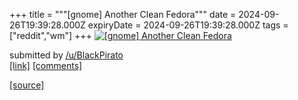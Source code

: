+++
title = """[gnome] Another Clean Fedora"""
date = 2024-09-26T19:39:28.000Z
expiryDate = 2024-09-26T19:39:28.000Z
tags = ["reddit","wm"]
+++
[![[gnome] Another Clean Fedora](https://preview.redd.it/m6jgzne8i7rd1.png?width=640&crop=smart&auto=webp&s=5e17a87312ef86aa01bda313fa1f4944f535ec19 "[gnome] Another Clean Fedora")](https://www.reddit.com/r/unixporn/comments/1fq4xw8/gnome_another_clean_fedora/)

submitted by [/u/BlackPirato](https://www.reddit.com/user/BlackPirato)  
[\[link\]](https://i.redd.it/m6jgzne8i7rd1.png) [\[comments\]](https://www.reddit.com/r/unixporn/comments/1fq4xw8/gnome_another_clean_fedora/)

[[source]](https://www.reddit.com/r/unixporn/comments/1fq4xw8/gnome_another_clean_fedora/)
